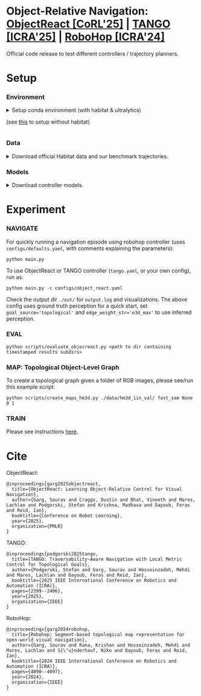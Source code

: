 # Object-Relative Navigation: [ObjectReact [CoRL'25]](https://object-react.github.io/) | [TANGO [ICRA'25]](https://podgorki.github.io/TANGO/) | [RoboHop [ICRA'24]](https://oravus.github.io/RoboHop/)
Official code release to test different controllers / trajectory planners.

# Setup
### Environment

<details>
  <summary> Setup conda environment (with habitat & ultralytics)

  (see [this](https://github.com/oravus/object-react?tab=readme-ov-file#environment) to setup without habitat)
</summary>

```
conda create -n nav
conda activate nav

conda install python=3.9 mamba -c conda-forge
mamba install pip numpy matplotlib pytorch torchvision pytorch-cuda=11.8 opencv=4.6 cmake=3.14.0 habitat-sim withbullet numba=0.57 pyyaml ipykernel networkx h5py natsort open-clip-torch transformers einops scikit-learn kornia pgmpy python-igraph pyvis -c pytorch -c nvidia -c aihabitat -c conda-forge

mamba install -c conda-forge ultralytics

mamba install -c conda-forge tyro faiss-gpu scikit-image ipykernel spatialmath-python gdown utm seaborn wandb kaggle yacs

# setup git submodule (for objectreact controller)
git clone https://github.com/oravus/object-rel-nav.git
cd object-rel-nav/
git submodule update --init --recursive

# install habitat-lab
cd libs/
git clone https://github.com/facebookresearch/habitat-lab.git
cd habitat-lab/
git checkout v0.2.4
pip install -e habitat-lab
```
</details>

### Data
<details>
<summary>
Download official Habitat data and our benchmark trajectories.
</summary>

In `./data/`, sym link the following downloads as subdirs: `hm3d v0.2`, `instance_imagenav_hm3d_v3`, and `hm3d_iin_val`.
- Download official `hm3d v0.2` following instructions [here](https://github.com/matterport/habitat-matterport-3dresearch) (a free Matterport account required), eg val data for testing, specifically:
  - **hm3d-val-glb-v0.2.tar** (4G) - [Download](https://api.matterport.com/resources/habitat/hm3d-val-glb-v0.2.tar)
  - **hm3d-val-habitat-v0.2.tar** (3.3G) - [Download](https://api.matterport.com/resources/habitat/hm3d-val-habitat-v0.2.tar)
  - **hm3d-val-semantic-annots-v0.2.tar** (2.0G) - [Download](https://api.matterport.com/resources/habitat/hm3d-val-semantic-annots-v0.2.tar)
  - **hm3d-val-semantic-configs-v0.2.tar** (40K) - [Download](https://api.matterport.com/resources/habitat/hm3d-val-semantic-configs-v0.2.tar)

  These downloaded `hm3d-val*` can be extracted to `./data/hm3d_v0.2/val/`


- Download official `InstanceImageNav` challenge dataset from [here](https://dl.fbaipublicfiles.com/habitat/data/datasets/imagenav/hm3d/v3/instance_imagenav_hm3d_v3.zip) (Direct Link | ~512 mb)

- Download *our* test trajectory data [`hm3d_iin_val`](https://huggingface.co/datasets/oravus/objectreact_hm3d_iin/blob/main/evaluation/hm3d_iin_val.zip) and [`maps_via_alt_goal`](https://huggingface.co/datasets/oravus/objectreact_hm3d_iin/blob/main/evaluation/maps_via_alt_goal.zip) (for the `shortcut` task) from HuggingFace:
  ```
  cd data/
  huggingface-cli download oravus/objectreact_hm3d_iin --repo-type dataset --local-dir ./ --include "evaluation/**"
  unzip -q 'evaluation/*.zip'
  rm -r evaluation
  ```

</details>

### Models
<details>
<summary> Download controller models.
 </summary>

In `model_weights/`:

- TANGO: Download depth anything model from [here](https://huggingface.co/spaces/LiheYoung/Depth-Anything/tree/main/checkpoints_metric_depth) [1.3 GB] and its base vit from [here](https://huggingface.co/spaces/LiheYoung/Depth-Anything/tree/main/checkpoints) [1.3 GB].
- PixNav: Download the original authors' provided checkpoint from our hosting [here](https://drive.google.com/file/d/1QcnwulbuGEsZX_4qmsH9jD4_iWfUNXeX/view?usp=sharing) [208 MB].
- ObjectReact: Downloaded automatically from [HuggingFace](https://huggingface.co/oravus/ObjectReact/blob/main/latest.pth) [18MB].

</details>

# Experiment
### NAVIGATE
For quickly running a navigation episode using robohop controller (uses `configs/defaults.yaml`, with comments explaining the parameters):

```
python main.py
```


To use ObjectReact or TANGO controller (`tango.yaml`, or your own config), run as:

```
python main.py -c configs/object_react.yaml
```

Check the output dir `./out/` for `output.log` and visualizations. The above config uses ground truth perception for a quick start, set `goal_source='topological'` and `edge_weight_str='e3d_max'` to use inferred perception.

### EVAL
```
python scripts/evaluate_objecreact.py <path to dir containing timestamped results subdirs>
```

### MAP: Topological Object-Level Graph
To create a topological graph given a folder of RGB images, please see/run this example script:

```
python scripts/create_maps_hm3d.py ./data/hm3d_iin_val/ fast_sam None 0 1
```



### TRAIN
Please see instructions [here](https://github.com/oravus/object-react?tab=readme-ov-file#train).

# Cite
ObjectReact:
```
@inproceedings{garg2025objectreact,
  title={ObjectReact: Learning Object-Relative Control for Visual Navigation},
  author={Garg, Sourav and Craggs, Dustin and Bhat, Vineeth and Mares, Lachlan and Podgorski, Stefan and Krishna, Madhava and Dayoub, Feras and Reid, Ian},
  booktitle={Conference on Robot Learning},
  year={2025},
  organization={PMLR}
}
```

TANGO:
```
@inproceedings{podgorski2025tango,
  title={TANGO: Traversability-Aware Navigation with Local Metric Control for Topological Goals},
  author={Podgorski, Stefan and Garg, Sourav and Hosseinzadeh, Mehdi and Mares, Lachlan and Dayoub, Feras and Reid, Ian},
  booktitle={2025 IEEE International Conference on Robotics and Automation (ICRA)},
  pages={2399--2406},
  year={2025},
  organization={IEEE}
}
```

RoboHop:
```
@inproceedings{garg2024robohop,
  title={Robohop: Segment-based topological map representation for open-world visual navigation},
  author={Garg, Sourav and Rana, Krishan and Hosseinzadeh, Mehdi and Mares, Lachlan and S{\"u}nderhauf, Niko and Dayoub, Feras and Reid, Ian},
  booktitle={2024 IEEE International Conference on Robotics and Automation (ICRA)},
  pages={4090--4097},
  year={2024},
  organization={IEEE}
}
```
